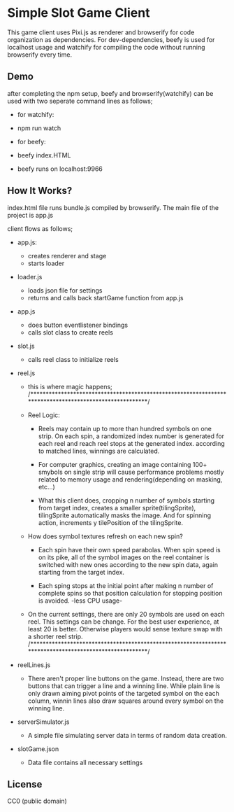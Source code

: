 Simple Slot Game Client
=====================

This game client uses Pixi.js as renderer and browserify for code organization as dependencies. For dev-dependencies, beefy is used for localhost usage and watchify for compiling the code without running
browserify every time.



[slot-client]: https://github.com/alicanKoker/SlotClient

## Demo

after completing the npm setup, beefy and browserify(watchify) can be used with two seperate command lines as follows;

* for watchify:
- npm run watch

* for beefy:
- beefy index.HTML

* beefy runs on localhost:9966

## How It Works?

index.html file runs bundle.js compiled by browserify. The main file of the project is app.js

client flows as follows;

- app.js:

    - creates renderer and stage
    - starts loader

- loader.js
    
    - loads json file for settings
    - returns and calls back startGame function from app.js

- app.js

    - does button eventlistener bindings
    - calls slot class to create reels

- slot.js

    - calls reel class to initialize reels

- reel.js

    - this is where magic happens;
    /*******************************************************************************************************/

    * Reel Logic:
        - Reels may contain up to more than hundred symbols on one strip. On each spin, a randomized index
        number is generated for each reel and reach reel stops at the generated index. according to matched
        lines, winnings are calculated.
        
        - For computer graphics, creating an image containing 100+ smybols on single strip will cause
        performance problems mostly related to memory usage and rendering(depending on masking, etc...)
        
        - What this client does, cropping n number of symbols starting from target index, creates a smaller
        sprite(tilingSprite), tilingSprite automatically masks the image. And for spinning action, increments
        y tilePosition of the tilingSprite.

    * How does symbol textures refresh on each new spin?

        - Each spin have their own speed parabolas. When spin speed is on its pike, all of the symbol images
        on the reel container is switched with new ones according to the new spin data, again starting from
        the target index.
        
        - Each sping stops at the initial point after making n number of complete spins so that position calculation
        for stopping position is avoided. -less CPU usage-

    * On the current settings, there are only 20 symbols are used on each reel. This settings can be change. For
        the best user experience, at least 20 is better. Otherwise players would sense texture swap with a shorter
        reel strip.
    /*******************************************************************************************************/

- reelLines.js

    * There aren't proper line buttons on the game. Instead, there are two buttons that can trigger a line and a
    winning line. While plain line is only drawn aiming pivot points of the targeted symbol on the each column, 
    winnin lines also draw squares around every symbol on the winning line.

- serverSimulator.js

    * A simple file simulating server data in terms of random data creation.

- slotGame.json

    * Data file contains all necessary settings


## License

CC0 (public domain)
